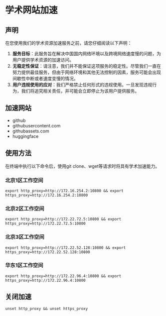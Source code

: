 # 学术网站加速

## 声明

在您使用我们的学术资源加速服务之前，请您仔细阅读以下声明：

1. **服务目标**：此服务旨在解决中国国内网络环境以及跨境网络速度慢的问题，为用户提供学术资源的加速访问。
2. **无稳定性保证**：请注意，我们并不能保证这项服务的稳定性。尽管我们一直在努力提供最佳服务，但由于网络环境和其他无法控制的因素，服务可能会出现间歇性中断或者速度变慢的情况。
3. **用户违规使用的应对**：我们严格禁止任何形式的违规使用。一旦发现违规行为，我们将追究相关责任，并可能会立即停止为该用户提供服务。

## 加速网站

* github
* githubusercontent.com
* githubassets.com
* huggingface

## 使用方法

在终端中执行以下命令后，使用git clone、wget等请求时将具有学术加速能力。

### 北京1区工作空间

```
export http_proxy=http://172.16.254.2:10800 && export https_proxy=http://172.16.254.2:10800
```

### 北京2区工作空间

```
export http_proxy=http://172.22.72.5:10800 && export https_proxy=http://172.22.72.5:10800
```

### 北京3区工作空间

```
export http_proxy=http://172.22.52.128:10800 && export https_proxy=http://172.22.52.128:10800
```

### 华东1区工作空间

```
export http_proxy=http://172.22.96.4:10800 && export https_proxy=http://172.22.96.4:10800
```

## 关闭加速

```
unset http_proxy && unset https_proxy
```
